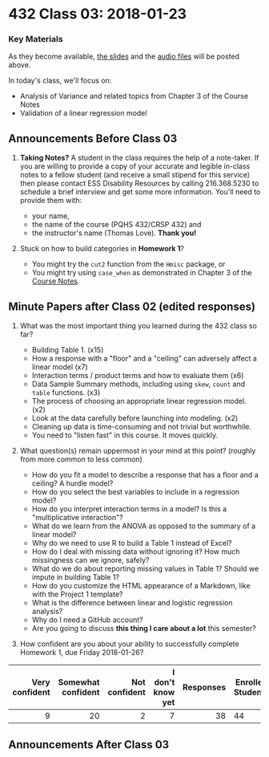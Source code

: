 # 432 Class 03: 2018-01-23

### Key Materials

As they become available, [the slides](https://github.com/THOMASELOVE/432-2018/tree/master/slides/class03) and the [audio files](https://github.com/THOMASELOVE/432-2018/tree/master/slides/class03) will be posted above.

In today's class, we'll focus on:
+ Analysis of Variance and related topics from Chapter 3 of the Course Notes
+ Validation of a linear regression model

## Announcements Before Class 03

1. **Taking Notes?** A student in the class requires the help of a note-taker. If you are willing to provide a copy of your accurate and legible in-class notes to a fellow student (and receive a small stipend for this service) then please contact ESS Disability Resources by calling 216.368.5230 to schedule a brief interview and get some more information. You'll need to provide them with:
    + your name, 
    + the name of the course (PQHS 432/CRSP 432) and 
    + the instructor's name (Thomas Love). **Thank you!**

2. Stuck on how to build categories in **Homework 1**?
    + You might try the `cut2` function from the `Hmisc` package, or
    + You might try using `case_when` as demonstrated in Chapter 3 of the [Course Notes](https://thomaselove.github.io/432-notes/).

## **Minute Papers** after Class 02 (edited responses)

1. What was the most important thing you learned during the 432 class so far?
    - Building Table 1. (x15)
    - How a response with a "floor" and a "ceiling" can adversely affect a linear model (x7)
    - Interaction terms / product terms and how to evaluate them (x6)
    - Data Sample Summary methods, including using `skew`, `count` and `table` functions. (x3)
    - The process of choosing an appropriate linear regression model. (x2)
    - Look at the data carefully before launching into modeling. (x2)
    - Cleaning up data is time-consuming and not trivial but worthwhile.
    - You need to "listen fast" in this course. It moves quickly.
    
2. What question(s) remain uppermost in your mind at this point? (roughly from more common to less common)
    - How do you fit a model to describe a response that has a floor and a ceiling? A hurdle model?
    - How do you select the best variables to include in a regression model?
    - How do you interpret interaction terms in a model? Is this a "multiplicative interaction"?
    - What do we learn from the ANOVA as opposed to the summary of a linear model?
    - Why do we need to use R to build a Table 1 instead of Excel?
    - How do I deal with missing data without ignoring it? How much missingness can we ignore, safely?
    - What do we do about reporting missing values in Table 1? Should we impute in building Table 1?
    - How do you customize the HTML appearance of a Markdown, like with the Project 1 template?
    - What is the difference between linear and logistic regression analysis?
    - Why do I need a GitHub account?
    - Are you going to discuss **this thing I care about a lot** this semester?

3. How confident are you about your ability to successfully complete Homework 1, due Friday 2018-01-26?

Very confident | Somewhat confident | Not confident | I don't know yet | Responses | Enrolled Students
--------------: | -----------------: | -------------: | ---------------: | -----------: | -----------------
9 | 20 | 2 | 7 | 38 | 44


## Announcements After Class 03
